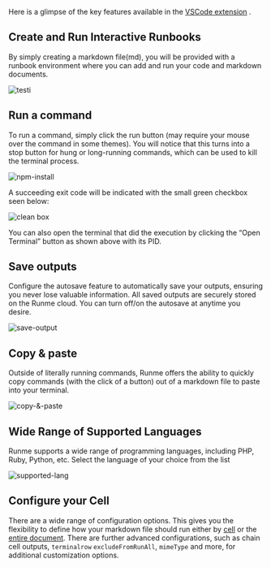 

Here is a glimpse of the key features available in the [VSCode extension](https://docs.runme.dev/features) .

## Create and Run Interactive Runbooks

By simply creating a markdown file(md), you will be provided with a runbook environment where you can add and run your code and markdown documents.

![testi](https://github.com/stateful/vscode-runme/assets/36479528/0d004f56-0e0e-4f6b-886e-62a8eec24226)

## Run a command

To run a command, simply click the run button (may require your mouse over the command in some themes). You will notice that this turns into a stop button for hung or long-running commands, which can be used to kill the terminal process.

![npm-install](https://github.com/stateful/vscode-runme/assets/36479528/b7a950dc-9ec4-4b45-b1c7-06facd860f15)

A succeeding exit code will be indicated with the small green checkbox seen below:

![clean box](https://github.com/stateful/vscode-runme/assets/36479528/a4c534fd-9879-4ed3-b5b1-a1448baaf1cb)

You can also open the terminal that did the execution by clicking the “Open Terminal” button as shown above with its PID.

## Save outputs

Configure the autosave feature to automatically save your outputs, ensuring you never lose valuable information. All saved outputs are securely stored on the Runme cloud. You can turn off/on the autosave at anytime you desire.

![save-output](https://github.com/stateful/vscode-runme/assets/36479528/53a35835-f1cc-4d4e-952b-a42b63d2338d)

## Copy & paste

Outside of literally running commands, Runme offers the ability to quickly copy commands (with the click of a button) out of a markdown file to paste into your terminal.

![copy-&-paste](https://github.com/stateful/vscode-runme/assets/36479528/9a7ccc15-f720-4a8b-a60a-7173700edfe5)

## Wide Range of Supported Languages

Runme supports a wide range of programming languages, including PHP, Ruby, Python, etc. Select the language of your choice from the list

![supported-lang](https://github.com/stateful/vscode-runme/assets/36479528/71576db1-6e61-4184-878a-5a9c7ecc8a11)

## Configure your Cell

There are a wide range of configuration options. This gives you the flexibility to define how your markdown file should run either by [cell](https://docs.runme.dev/configuration/cell-level) or the [entire document](https://docs.runme.dev/configuration/document-level). There are further advanced configurations, such as chain cell outputs, `terminalrow` `excludeFromRunAll`, `mimeType` and more, for additional customization options.


